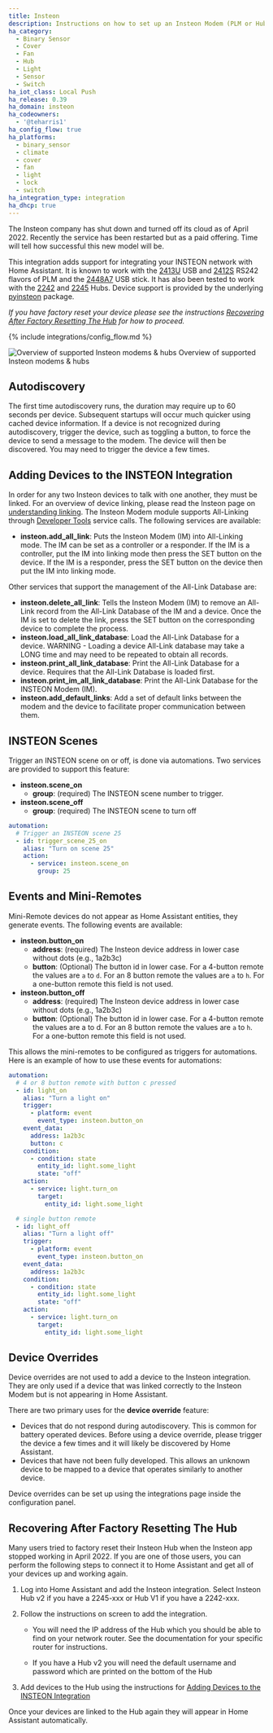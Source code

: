 ```yaml
---
title: Insteon
description: Instructions on how to set up an Insteon Modem (PLM or Hub) locally within Home Assistant.
ha_category:
  - Binary Sensor
  - Cover
  - Fan
  - Hub
  - Light
  - Sensor
  - Switch
ha_iot_class: Local Push
ha_release: 0.39
ha_domain: insteon
ha_codeowners:
  - '@teharris1'
ha_config_flow: true
ha_platforms:
  - binary_sensor
  - climate
  - cover
  - fan
  - light
  - lock
  - switch
ha_integration_type: integration
ha_dhcp: true
---
```


<p class='note warning'>The Insteon company has shut down and turned off its cloud as of April 2022. Recently the service has been restarted but as a paid offering. Time will tell how successful this new model will be.</p>

This integration adds support for integrating your INSTEON network with Home Assistant. It is known to work with the [2413U] USB and [2412S] RS242 flavors of PLM and the [2448A7] USB stick. It has also been tested to work with the [2242] and [2245] Hubs. Device support is provided by the underlying [pyinsteon] package.

_If you have factory reset your device please see the instructions <a href="#recovering-after-factory-resetting-the-hub">Recovering After Factory Resetting The Hub</a> for how to proceed._

{% include integrations/config_flow.md %}

<p class='img'>
<img src='/images/integrations/insteon/insteon-products.jpg' alt='Overview of supported Insteon modems & hubs'>
Overview of supported Insteon modems & hubs
</p>

[pyinsteon]: https://github.com/pyinsteon/pyinsteon
[2413U]: https://www.insteon.com/powerlinc-modem-usb
[2412S]: https://www.insteon.com/powerlinc-modem-serial
[2448A7]: https://www.smarthome.com/insteon-2448a7-portable-usb-adapter.html
[2245]: https://www.insteon.com/insteon-hub/
[2242]: https://www.insteon.com/support-knowledgebase/2014/9/26/insteon-hub-owners-manual

## Autodiscovery

The first time autodiscovery runs, the duration may require up to 60 seconds per device. Subsequent startups will occur much quicker using cached device information. If a device is not recognized during autodiscovery, trigger the device, such as toggling a button, to force the device to send a message to the modem. The device will then be discovered. You may need to trigger the device a few times.

## Adding Devices to the INSTEON Integration

In order for any two Insteon devices to talk with one another, they must be linked. For an overview of device linking, please read the Insteon page on [understanding linking]. The Insteon Modem module supports All-Linking through [Developer Tools] service calls. The following services are available:

- **insteon.add_all_link**: Puts the Insteon Modem (IM) into All-Linking mode. The IM can be set as a controller or a responder. If the IM is a controller, put the IM into linking mode then press the SET button on the device. If the IM is a responder, press the SET button on the device then put the IM into linking mode.

Other services that support the management of the All-Link Database are:
- **insteon.delete_all_link**: Tells the Insteon Modem (IM) to remove an All-Link record from the All-Link Database of the IM and a device. Once the IM is set to delete the link, press the SET button on the corresponding device to complete the process.
- **insteon.load_all_link_database**: Load the All-Link Database for a device. WARNING - Loading a device All-Link database may take a LONG time and may need to be repeated to obtain all records.
- **insteon.print_all_link_database**: Print the All-Link Database for a device. Requires that the All-Link Database is loaded first.
- **insteon.print_im_all_link_database**: Print the All-Link Database for the INSTEON Modem (IM).
- **insteon.add_default_links**: Add a set of default links between the modem and the device to facilitate proper communication between them.

[understanding linking]: https://www.insteon.com/support-knowledgebase/2015/1/28/understanding-linking
[Developer Tools]: /docs/tools/dev-tools/

## INSTEON Scenes

Trigger an INSTEON scene on or off, is done via automations. Two services are provided to support this feature:

- **insteon.scene_on**
  - **group**: (required) The INSTEON scene number to trigger.
- **insteon.scene_off**
  - **group**: (required) The INSTEON scene to turn off

```yaml
automation:
  # Trigger an INSTEON scene 25
  - id: trigger_scene_25_on
    alias: "Turn on scene 25"
    action:
      - service: insteon.scene_on
        group: 25
```

## Events and Mini-Remotes

Mini-Remote devices do not appear as Home Assistant entities, they generate events. The following events are available:

- **insteon.button_on**
  - **address**: (required) The Insteon device address in lower case without dots (e.g., 1a2b3c)
  - **button**: (Optional) The button id in lower case. For a 4-button remote the values are `a` to `d`. For an 8 button remote the values are `a` to `h`. For a one-button remote this field is not used.
- **insteon.button_off**
  - **address**: (required) The Insteon device address in lower case without dots (e.g., 1a2b3c)
  - **button**: (Optional) The button id in lower case. For a 4-button remote the values are a to d. For an 8 button remote the values are `a` to `h`. For a one-button remote this field is not used.

This allows the mini-remotes to be configured as triggers for automations. Here is an example of how to use these events for automations:

```yaml
automation:
  # 4 or 8 button remote with button c pressed
  - id: light_on
    alias: "Turn a light on"
    trigger:
      - platform: event
        event_type: insteon.button_on
    event_data:
      address: 1a2b3c
      button: c
    condition:
      - condition: state
        entity_id: light.some_light
        state: "off"
    action:
      - service: light.turn_on
        target:
          entity_id: light.some_light

  # single button remote
  - id: light_off
    alias: "Turn a light off"
    trigger:
      - platform: event
        event_type: insteon.button_on
    event_data:
      address: 1a2b3c
    condition:
      - condition: state
        entity_id: light.some_light
        state: "off"
    action:
      - service: light.turn_on
        target:
          entity_id: light.some_light
```

## Device Overrides

<p class='note warning'>Device overrides are not used to add a device to the Insteon integration. They are only used if a device that was linked correctly to the Insteon Modem but is not appearing in Home Assistant.

There are two primary uses for the **device override** feature:

- Devices that do not respond during autodiscovery. This is common for battery operated devices. Before using a device override, please trigger the device a few times and it will likely be discovered by Home Assistant.
- Devices that have not been fully developed. This allows an unknown device to be mapped to a device that operates similarly to another device.

Device overrides can be set up using the integrations page inside the configuration panel.

## Recovering After Factory Resetting The Hub

Many users tried to factory reset their Insteon Hub when the Insteon app stopped working in April 2022. If you are one of those users, you can perform the following steps to connect it to Home Assistant and get all of your devices up and working again.

1. Log into Home Assistant and add the Insteon integration. Select Insteon Hub v2 if you have a 2245-xxx or Hub V1 if you have a 2242-xxx.

2. Follow the instructions on screen to add the integration.

    - You will need the IP address of the Hub which you should be able to find on your network router. See the documentation for your specific router for instructions.

    - If you have a Hub v2 you will need the default username and password which are printed on the bottom of the Hub

3. Add devices to the Hub using the instructions for [Adding Devices to the INSTEON Integration](#adding-devices-to-the-insteon-integration)

Once your devices are linked to the Hub again they will appear in Home Assistant automatically.
